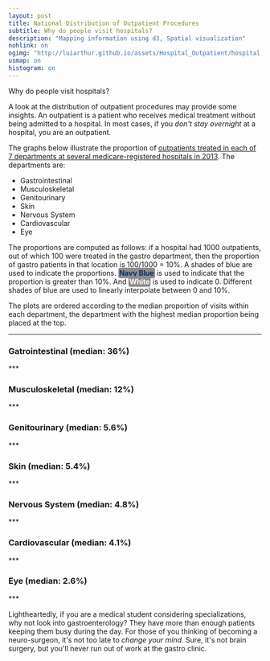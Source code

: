 ```yaml
---
layout: post
title: National Distribution of Outpatient Procedures
subtitle: Why do people visit hospitals?
description: "Mapping information using d3, Spatial visualization"
nohlink: on
ogimg: "http://luiarthur.github.io/assets/Hospital_Outpatient/hospital.png"
usmap: on
histogram: on
---
```


Why do people visit hospitals? 

A look at the distribution of outpatient procedures may provide some insights.
An outpatient is a patient who receives medical treatment without being
admitted to a hospital. In most cases, if you *don't stay overnight* at a
hospital, you are an outpatient.

The graphs below illustrate the proportion of [outpatients treated in each of 7
departments at several medicare-registered hospitals in
2013](http://catalog.data.gov/dataset/outpatient-procedures-volume/resource/af370823-8af4-414e-bf65-ca1b7f6f3fa0).
The departments are:

- Gastrointestinal
- Musculoskeletal
- Genitourinary
- Skin
- Nervous System
- Cardiovascular
- Eye

The proportions are computed as follows: if a hospital had 1000 outpatients,
out of which 100 were treated in the gastro department, then the proportion of
gastro patients in that location is 100/1000 = 10%. A shades of blue are used
to indicate the proportions. <text style="color: rgb(8,48,107); font-weight:
bold; background-color: #8D8D8D; padding: 2px; border-radius: 4px;"> Navy
Blue</text> is used to indicate that the proportion is greater than 10%.  And
<text style="color: white; font-weight: bold; background-color: #8D8D8D;
padding: 2px; border-radius: 4px;">White</text> is used to indicate 0. 
Different shades of blue are used to linearly interpolate between 0 and 10%.

The plots are ordered according to the median proportion of visits within each
department, the department with the highest median proportion being placed at
the top.

***

### Gatrointestinal (median: 36%)
<div id='gastro'></div>
<div id='gastroh'></div>
***

### Musculoskeletal (median: 12%)
<div id='muscle'></div>
<div id='muscleh'></div>
***

### Genitourinary (median: 5.6%)
<div id='genital'></div>
<div id='genitalh'></div>
***

### Skin (median: 5.4%)
<div id='skin'></div>
<div id='skinh'></div>
***

### Nervous System (median: 4.8%)
<div id='nerve'></div>
<div id='nerveh'></div>
***

### Cardiovascular (median: 4.1%)
<div id='cardio'></div>
<div id='cardioh'></div>
***

### Eye (median: 2.6%)
<div id='eye'></div>
<div id='eyeh'></div>
***

Lightheartedly, if you are a medical student considering specializations, why
not look into gastroenterology? They have more than enough patients keeping
them busy during the day.  For those of you thinking of becoming a
neuro-surgeon, it's not too late to *change your mind*. Sure, it's not brain
surgery, but you'll never run out of work at the gastro clinic.

<script>
  var thresh = .1;
  var color = 'blue'; //orig
  var r = 1;
  var op = 1;
  usmap("/assets/Hospital_Outpatient/prop.csv","Gastrointestinal",800,"#gastro",r,op,'blue',0,thresh);
  usmap("/assets/Hospital_Outpatient/prop.csv","Eye",800,"#eye",r,op,'blue',0,thresh);
  usmap("/assets/Hospital_Outpatient/prop.csv","Nervous.System",800,"#nerve",r,op,'blue',0,thresh);
  usmap("/assets/Hospital_Outpatient/prop.csv","Skin",800,"#skin",r,op,'blue',0,thresh);
  usmap("/assets/Hospital_Outpatient/prop.csv","Musculoskeletal",800,"#muscle",r,op,'blue',0,thresh);
  usmap("/assets/Hospital_Outpatient/prop.csv","Genitourinary",800,"#genital",r,op,'blue',0,thresh);
  usmap("/assets/Hospital_Outpatient/prop.csv","Cardiovascular",800,"#cardio",r,op,'blue',0,thresh);

  var gastro = [],
      muscle = [],
      genital = [],
      skin = [],
      ns = [],
      cardio = [],
      eye = [];

  var margin = {top: 50, right: 100, bottom: 30, left: 100};

  d3.csv('/assets/Hospital_Outpatient/prop.csv', function(csv) {
    csv.map(function(d) { 
      gastro.push(d.Gastrointestinal);
      muscle.push(d.Musculoskeletal);
      genital.push(d.Genitourinary);
      skin.push(d.Skin);
      ns.push(d["Nervous.System"]);
      cardio.push(d.Cardiovascular);
      eye.push(d.Eye);
    });
    histogram(gastro,"#gastroh",margin);
    histogram(muscle,"#muscleh",margin);
    histogram(genital,"#genitalh",margin);
    histogram(skin,"#skinh",margin);
    histogram(ns,"#nerveh",margin);
    histogram(cardio,"#cardioh",margin);
    histogram(eye,"#eyeh",margin);
  });
</script>
